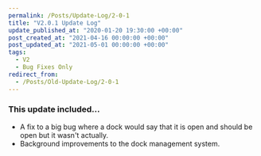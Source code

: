 ```yaml
---
permalink: /Posts/Update-Log/2-0-1
title: "V2.0.1 Update Log"
update_published_at: "2020-01-20 19:30:00 +00:00"
post_created_at: "2021-04-16 00:00:00 +00:00"
post_updated_at: "2021-05-01 00:00:00 +00:00"
tags:
  - V2
  - Bug Fixes Only
redirect_from:
  - /Posts/Old-Update-Log/2-0-1
---
```


### This update included...

* A fix to a big bug where a dock would say that it is open and should be open but it wasn't actually.
* Background improvements to the dock management system.